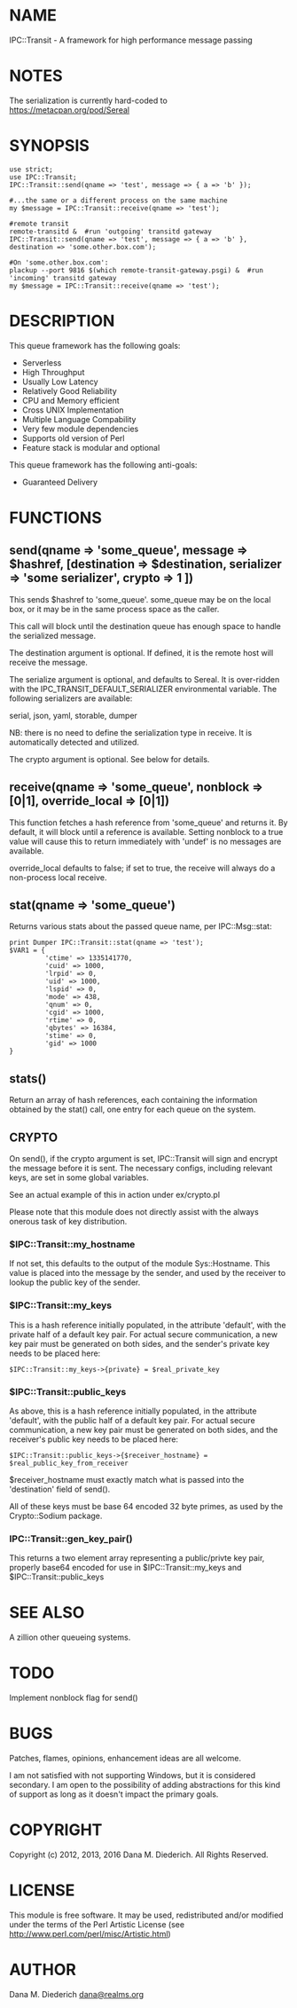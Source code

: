 # NAME

IPC::Transit - A framework for high performance message passing

# NOTES

The serialization is currently hard-coded to https://metacpan.org/pod/Sereal

# SYNOPSIS

    use strict;
    use IPC::Transit;
    IPC::Transit::send(qname => 'test', message => { a => 'b' });

    #...the same or a different process on the same machine
    my $message = IPC::Transit::receive(qname => 'test');

    #remote transit
    remote-transitd &  #run 'outgoing' transitd gateway
    IPC::Transit::send(qname => 'test', message => { a => 'b' }, destination => 'some.other.box.com');

    #On 'some.other.box.com':
    plackup --port 9816 $(which remote-transit-gateway.psgi) &  #run 'incoming' transitd gateway
    my $message = IPC::Transit::receive(qname => 'test');

# DESCRIPTION

This queue framework has the following goals:

- Serverless
- High Throughput
- Usually Low Latency
- Relatively Good Reliability
- CPU and Memory efficient
- Cross UNIX Implementation
- Multiple Language Compability
- Very few module dependencies
- Supports old version of Perl
- Feature stack is modular and optional

This queue framework has the following anti-goals:

- Guaranteed Delivery

# FUNCTIONS

## send(qname => 'some\_queue', message => $hashref, \[destination => $destination, serializer => 'some serializer', crypto => 1 \])

This sends $hashref to 'some\_queue'.  some\_queue may be on the local
box, or it may be in the same process space as the caller.

This call will block until the destination queue has enough space to
handle the serialized message.

The destination argument is optional.  If defined, it is the remote host
will receive the message.

The serialize argument is optional, and defaults to Sereal.  It is
over-ridden with the IPC\_TRANSIT\_DEFAULT\_SERIALIZER environmental
variable.  The following serializers are available:

serial, json, yaml, storable, dumper

NB: there is no need to define the serialization type in receive.  It is
automatically detected and utilized.

The crypto argument is optional.  See below for details.

## receive(qname => 'some\_queue', nonblock => \[0|1\], override\_local => \[0|1\])

This function fetches a hash reference from 'some\_queue' and returns it.
By default, it will block until a reference is available.  Setting nonblock
to a true value will cause this to return immediately with 'undef' is
no messages are available.

override\_local defaults to false; if set to true, the receive will always
do a non-process local receive.

## stat(qname => 'some\_queue')

Returns various stats about the passed queue name, per IPC::Msg::stat:

    print Dumper IPC::Transit::stat(qname => 'test');
    $VAR1 = {
             'ctime' => 1335141770,
             'cuid' => 1000,
             'lrpid' => 0,
             'uid' => 1000,
             'lspid' => 0,
             'mode' => 438,
             'qnum' => 0,
             'cgid' => 1000,
             'rtime' => 0,
             'qbytes' => 16384,
             'stime' => 0,
             'gid' => 1000
    }

## stats()

Return an array of hash references, each containing the information 
obtained by the stat() call, one entry for each queue on the system.

## CRYPTO

On send(), if the crypto argument is set, IPC::Transit will sign and
encrypt the message before it is sent.  The necessary configs, including
relevant keys, are set in some global variables.

See an actual example of this in action under ex/crypto.pl

Please note that this module does not directly assist with the always
onerous task of key distribution.

### $IPC::Transit::my\_hostname

If not set, this defaults to the output of the module Sys::Hostname.
This value is placed into the message by the sender, and used by the
receiver to lookup the public key of the sender.

### $IPC::Transit::my\_keys

This is a hash reference initially populated, in the attribute 'default',
with the private half of a default key pair.  For actual secure
communication, a new key pair must be generated on both sides, and the
sender's private key needs to be placed here:

    $IPC::Transit::my_keys->{private} = $real_private_key

### $IPC::Transit::public\_keys

As above, this is a hash reference initially populated, in the attribute
'default', with the public half of a default key pair.  For actual secure
communication, a new key pair must be generated on both sides, and the
receiver's public key needs to be placed here:

    $IPC::Transit::public_keys->{$receiver_hostname} = $real_public_key_from_receiver

$receiver\_hostname must exactly match what is passed into the 'destination'
field of send().

All of these keys must be base 64 encoded 32 byte primes, as used by
the Crypto::Sodium package.

### IPC::Transit::gen\_key\_pair()

This returns a two element array representing a public/privte key pair,
properly base64 encoded for use in $IPC::Transit::my\_keys and
$IPC::Transit::public\_keys

# SEE ALSO

A zillion other queueing systems.

# TODO

Implement nonblock flag for send()

# BUGS

Patches, flames, opinions, enhancement ideas are all welcome.

I am not satisfied with not supporting Windows, but it is considered
secondary.  I am open to the possibility of adding abstractions for this
kind of support as long as it doesn't impact the primary goals.

# COPYRIGHT

Copyright (c) 2012, 2013, 2016 Dana M. Diederich. All Rights Reserved.

# LICENSE

This module is free software. It may be used, redistributed
and/or modified under the terms of the Perl Artistic License
(see http://www.perl.com/perl/misc/Artistic.html)

# AUTHOR

Dana M. Diederich <dana@realms.org>
